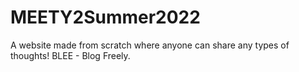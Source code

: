 # MEETY2Summer2022

A website made from scratch where anyone can share any types of thoughts! BLEE - Blog Freely.
